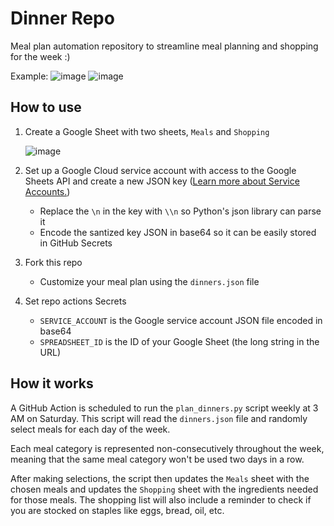 # Dinner Repo

Meal plan automation repository to streamline meal planning and shopping for the week :)

Example:
![image](https://github.com/Ho1yShif/dinner/assets/40185666/b2e40616-6ea0-4930-943e-a3a46d165ba1)
![image](https://github.com/Ho1yShif/dinner/assets/40185666/bc608e33-3374-4526-971f-9aa0c0361621)

## How to use

1. Create a Google Sheet with two sheets, `Meals` and `Shopping`

   ![image](https://github.com/Ho1yShif/dinner/assets/40185666/2c688c51-7fac-4ad9-b3f6-7f885b261be1)

2. Set up a Google Cloud service account with access to the Google Sheets API and create a new JSON key ([Learn more about Service Accounts.](https://cloud.google.com/iam/docs/service-account-overview?authuser=4))

   - Replace the `\n` in the key with `\\n` so Python's json library can parse it
   - Encode the santized key JSON in base64 so it can be easily stored in GitHub Secrets

3. Fork this repo

   - Customize your meal plan using the `dinners.json` file

4. Set repo actions Secrets
   - `SERVICE_ACCOUNT` is the Google service account JSON file encoded in base64
   - `SPREADSHEET_ID` is the ID of your Google Sheet (the long string in the URL)

## How it works

A GitHub Action is scheduled to run the `plan_dinners.py` script weekly at 3 AM on Saturday. This script will read the `dinners.json` file and randomly select meals for each day of the week.

Each meal category is represented non-consecutively throughout the week, meaning that the same meal category won't be used two days in a row.

After making selections, the script then updates the `Meals` sheet with the chosen meals and updates the `Shopping` sheet with the ingredients needed for those meals. The shopping list will also include a reminder to check if you are stocked on staples like eggs, bread, oil, etc.
